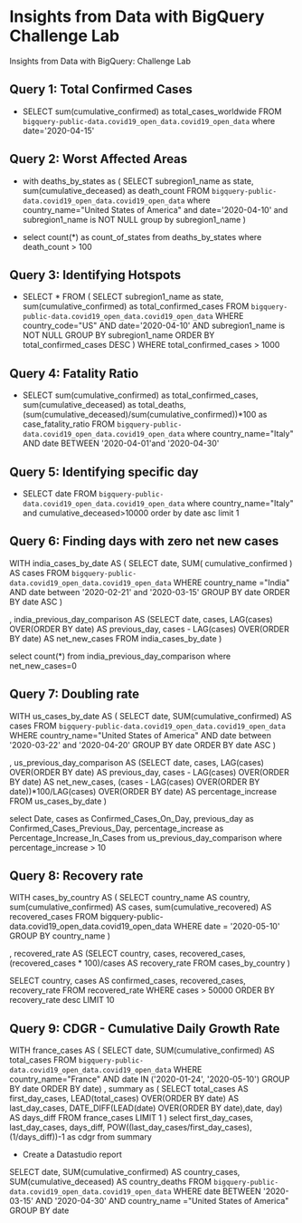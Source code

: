 # Insights from Data with BigQuery Challenge Lab
Insights from Data with BigQuery: Challenge Lab


## Query 1: Total Confirmed Cases


* SELECT sum(cumulative_confirmed) as total_cases_worldwide FROM `bigquery-public-data.covid19_open_data.covid19_open_data` where date='2020-04-15'


## Query 2: Worst Affected Areas

* with deaths_by_states as (
SELECT subregion1_name as state, sum(cumulative_deceased) as death_count
FROM `bigquery-public-data.covid19_open_data.covid19_open_data` 
where country_name="United States of America" and date='2020-04-10' and subregion1_name is NOT NULL
group by subregion1_name
)

* select count(*) as count_of_states
from deaths_by_states
where death_count > 100


## Query 3: Identifying Hotspots

* SELECT * FROM (
SELECT subregion1_name as state, sum(cumulative_confirmed) as total_confirmed_cases
FROM `bigquery-public-data.covid19_open_data.covid19_open_data`
WHERE country_code="US" AND date='2020-04-10' AND subregion1_name is NOT NULL
GROUP BY subregion1_name
ORDER BY total_confirmed_cases DESC ) WHERE total_confirmed_cases > 1000 

## Query 4: Fatality Ratio

* SELECT sum(cumulative_confirmed) as total_confirmed_cases, sum(cumulative_deceased) as total_deaths, (sum(cumulative_deceased)/sum(cumulative_confirmed))*100 as case_fatality_ratio 
FROM `bigquery-public-data.covid19_open_data.covid19_open_data` 
where country_name="Italy" AND date BETWEEN '2020-04-01'and '2020-04-30'


## Query 5: Identifying specific day

* SELECT date
FROM `bigquery-public-data.covid19_open_data.covid19_open_data` 
where country_name="Italy" and cumulative_deceased>10000
order by date asc
limit 1


## Query 6: Finding days with zero net new cases

WITH india_cases_by_date AS (
  SELECT
    date,
    SUM( cumulative_confirmed ) AS cases
  FROM
    `bigquery-public-data.covid19_open_data.covid19_open_data`
  WHERE
    country_name ="India"
    AND date between '2020-02-21' and '2020-03-15'
  GROUP BY
    date
  ORDER BY
    date ASC 
 )
 
, india_previous_day_comparison AS 
(SELECT
  date,
  cases,
  LAG(cases) OVER(ORDER BY date) AS previous_day,
  cases - LAG(cases) OVER(ORDER BY date) AS net_new_cases
FROM india_cases_by_date
)

select count(*)
from india_previous_day_comparison
where net_new_cases=0

## Query 7: Doubling rate

WITH us_cases_by_date AS (
  SELECT
    date,
    SUM(cumulative_confirmed) AS cases
  FROM
    `bigquery-public-data.covid19_open_data.covid19_open_data`
  WHERE
    country_name="United States of America"
    AND date between '2020-03-22' and '2020-04-20'
  GROUP BY
    date
  ORDER BY
    date ASC 
 )
 
, us_previous_day_comparison AS 
(SELECT
  date,
  cases,
  LAG(cases) OVER(ORDER BY date) AS previous_day,
  cases - LAG(cases) OVER(ORDER BY date) AS net_new_cases,
  (cases - LAG(cases) OVER(ORDER BY date))*100/LAG(cases) OVER(ORDER BY date) AS percentage_increase
FROM us_cases_by_date
)

select Date, cases as Confirmed_Cases_On_Day, previous_day as Confirmed_Cases_Previous_Day, percentage_increase as Percentage_Increase_In_Cases
from us_previous_day_comparison
where percentage_increase > 10

## Query 8: Recovery rate


WITH cases_by_country AS (
  SELECT
    country_name AS country,
    sum(cumulative_confirmed) AS cases,
    sum(cumulative_recovered) AS recovered_cases
  FROM
    bigquery-public-data.covid19_open_data.covid19_open_data
  WHERE
    date = '2020-05-10'
  GROUP BY
    country_name
 )
 
, recovered_rate AS 
(SELECT
  country, cases, recovered_cases,
  (recovered_cases * 100)/cases AS recovery_rate
FROM cases_by_country
)

SELECT country, cases AS confirmed_cases, recovered_cases, recovery_rate
FROM recovered_rate
WHERE cases > 50000
ORDER BY recovery_rate desc
LIMIT 10

## Query 9: CDGR - Cumulative Daily Growth Rate

WITH
  france_cases AS (
  SELECT
    date,
    SUM(cumulative_confirmed) AS total_cases
  FROM
    `bigquery-public-data.covid19_open_data.covid19_open_data`
  WHERE
    country_name="France"
    AND date IN ('2020-01-24',
      '2020-05-10')
  GROUP BY
    date
  ORDER BY
    date)
, summary as (
SELECT
  total_cases AS first_day_cases,
  LEAD(total_cases) OVER(ORDER BY date) AS last_day_cases,
  DATE_DIFF(LEAD(date) OVER(ORDER BY date),date, day) AS days_diff
FROM
  france_cases
LIMIT 1
)
select first_day_cases, last_day_cases, days_diff, POW((last_day_cases/first_day_cases),(1/days_diff))-1 as cdgr
from summary



* Create a Datastudio report


SELECT
  date, SUM(cumulative_confirmed) AS country_cases,
  SUM(cumulative_deceased) AS country_deaths
FROM
  `bigquery-public-data.covid19_open_data.covid19_open_data`
WHERE
  date BETWEEN '2020-03-15'
  AND '2020-04-30'
  AND country_name ="United States of America"
GROUP BY date
